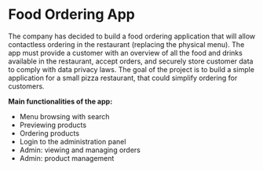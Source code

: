 # Food Ordering App
The company has decided to build a food ordering application that will allow contactless ordering in the restaurant (replacing the physical menu). The app must provide a customer with an overview of all the food and drinks available in the restaurant, accept orders, and securely store customer data to comply with data privacy laws. The goal of the project is to build a simple application for a small pizza restaurant, that could simplify ordering for customers.  

**Main functionalities of the app:** 
* Menu browsing with search
* Previewing products
* Ordering products
* Login to the administration panel
* Admin: viewing and managing orders
* Admin: product management 
